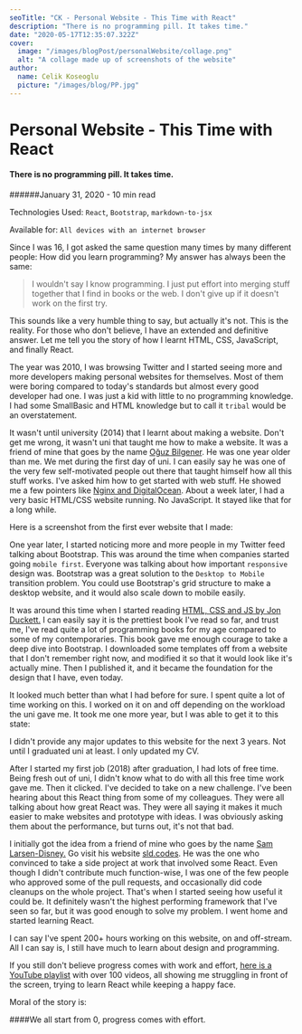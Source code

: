 ```yaml
---
seoTitle: "CK - Personal Website - This Time with React"
description: "There is no programming pill. It takes time."
date: "2020-05-17T12:35:07.322Z"
cover:
  image: "/images/blogPost/personalWebsite/collage.png"
  alt: "A collage made up of screenshots of the website"
author:
  name: Celik Koseoglu
  picture: "/images/blog/PP.jpg"
---
```


# Personal Website - This Time with React

#### There is no programming pill. It takes time.

######January 31, 2020 - 10 min read

Technologies Used: `React`, `Bootstrap`, `markdown-to-jsx`

Available for: `All devices with an internet browser`

Since I was 16, I got asked the same question many times by many different
people: How did you learn programming? My answer has always been the same:

> I wouldn't say I know programming. I just put effort into merging stuff together that
  I find in books or the web. I don't give up if it doesn't work on the first try.

This sounds like a very humble thing to say, but actually it's not. This is the reality.
For those who don't believe, I have an extended and definitive answer. Let me tell you the
story of how I learnt HTML, CSS, JavaScript, and finally React.

The year was 2010, I was browsing Twitter and I started seeing more and more developers
making personal websites for themselves. Most of them were boring compared to
today's standards but almost every good developer had one. I was just
a kid with little to no programming knowledge. I had some SmallBasic and HTML
knowledge but to call it `tribal` would be an overstatement.

It wasn't until university (2014) that I learnt about making a website. Don't get me wrong,
it wasn't uni that taught me how to make a website. It was a friend of mine that
goes by the name [Oğuz Bilgener](https://github.com/oguzbilgener). He was one year older than me. We met during the
first day of uni. I can easily say he was one of the very few self-motivated people
out there that taught himself how all this stuff works. I've asked him how to get
started with web stuff. He showed me a few pointers like [Nginx and
DigitalOcean](https://www.digitalocean.com/community/tutorials/how-to-install-nginx-on-ubuntu-18-04-quickstart).
About a week later, I had a very basic HTML/CSS website
running. No JavaScript. It stayed like that for a long while.

Here is a screenshot from the first ever website that I made:

 <MediaCarousel folder="personalWebsite" images="personalWebsite1.png"/>

One year later, I started noticing more and more people in my Twitter feed talking
about Bootstrap. This was around the time when companies started going `mobile first`.
Everyone was talking about how important `responsive` design was. Bootstrap was a
great solution to the `Desktop to Mobile` transition problem. You could
use Bootstrap's grid structure to make a desktop website, and it would also scale down to mobile
easily.

It was around this time when I started reading [HTML, CSS and JS by Jon Duckett.](https://www.amazon.co.uk/Web-Design-HTML-JavaScript-jQuery/dp/1118907442/ref=pd_sbs_14_t_0/257-9138018-6001252?_encoding=UTF8&pd_rd_i=1118907442&pd_rd_r=580a26ca-9170-4351-ad7c-3627862b1ed2&pd_rd_w=imqRD&pd_rd_wg=m42UH&pf_rd_p=e44592b5-e56d-44c2-a4f9-dbdc09b29395&pf_rd_r=28M7M0P31X4T4WP3TGXM&psc=1&refRID=28M7M0P31X4T4WP3TGXM)
I can easily say it is the prettiest book I've read so far, and trust me, I've read
quite a lot of programming books for my age compared to some of my contemporaries. This
book gave me enough courage to take a deep dive into Bootstrap. I downloaded some
templates off from a website that I don't remember right now, and modified it
so that it would look like it's actually mine. Then I published it, and it became
the foundation for the design that I have, even today.

 <MediaCarousel folder="personalWebsite" images="personalWebsite2.png"/>

It looked much better than what I had before for sure. I spent quite a lot of time
working on this. I worked on it on and off depending on the workload the uni gave me.
It took me one more year, but I was able to get it to this state:

 <MediaCarousel folder="personalWebsite" images="personalWebsite3.png"/>

I didn't provide any major updates to this website for the next 3 years.
Not until I graduated uni at least. I only updated my CV.

After I started my first job (2018) after graduation, I had lots of free time. Being fresh out of uni, I
didn't know what to do with all this free time work gave me. Then it clicked. I've decided to take on a new challenge. I've
been hearing about this React thing from some of my colleagues.
They were all talking about how great React was. They were all saying it
makes it much easier to make websites and prototype with ideas. I was obviously
asking them about the performance, but turns out, it's not that bad.

I initially got the idea from a friend of mine who goes by the name [Sam Larsen-Disney.](https://github.com/slarsendisney)
Go visit his website [sld.codes](https://sld.codes/). He was the one who convinced to take a side project at
work that involved some React. Even though I didn't contribute much function-wise,
I was one of the few people who approved some of the pull requests, and occasionally did code
cleanups on the whole project. That's when I started seeing how useful it could be.
It definitely wasn't the highest performing framework that I've seen so far, but
it was good enough to solve my problem. I went home and started learning React.

I can say I've spent 200+ hours working on this website, on and off-stream. All I can
say is, I still have much to learn about design and programming.

If you still don't believe progress comes with work and effort, [here is a YouTube
playlist](https://www.youtube.com/watch?v=nyeNVB6g2uY&list=PLNkfllcUq3AkdeD4Aqp_Z2AIGyyF00_d8&index=91) with over 100 videos, all showing me struggling in front of the screen, trying
to learn React while keeping a happy face.

Moral of the story is:

####We all start from 0, progress comes with effort.
